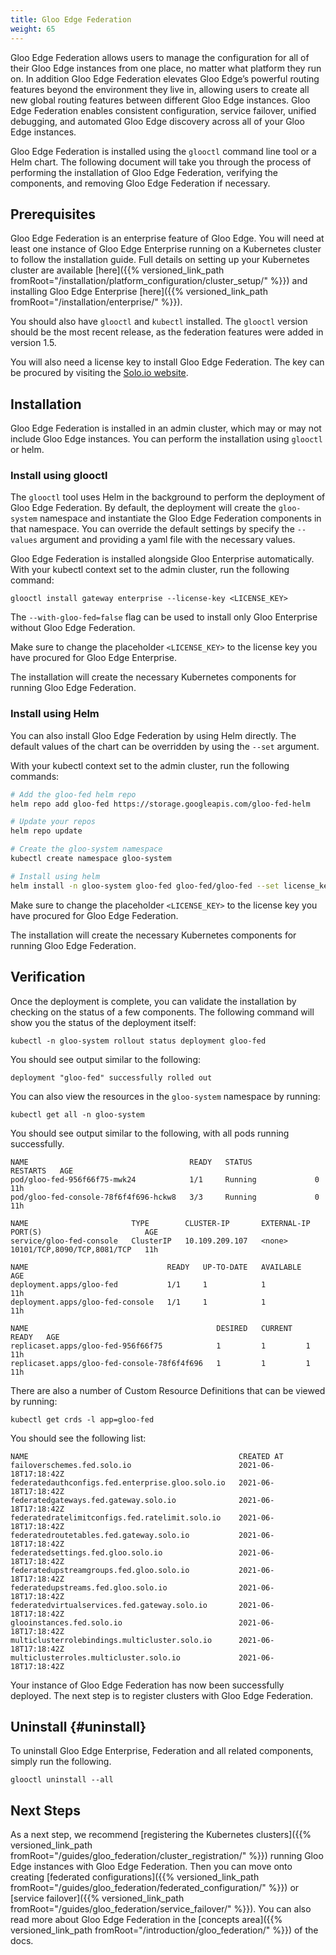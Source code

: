 ```yaml
---
title: Gloo Edge Federation
weight: 65
---
```


Gloo Edge Federation allows users to manage the configuration for all of their Gloo Edge instances from one place, no matter what platform they run on. In addition Gloo Edge Federation elevates Gloo Edge’s powerful routing features beyond the environment they live in, allowing users to create all new global routing features between different Gloo Edge instances. Gloo Edge Federation enables consistent configuration, service failover, unified debugging, and automated Gloo Edge discovery across all of your Gloo Edge instances.

Gloo Edge Federation is installed using the `glooctl` command line tool or a Helm chart. The following document will take you through the process of performing the installation of Gloo Edge Federation, verifying the components, and removing Gloo Edge Federation if necessary.

## Prerequisites

Gloo Edge Federation is an enterprise feature of Gloo Edge. You will need at least one instance of Gloo Edge Enterprise running on a Kubernetes cluster to follow the installation guide. Full details on setting up your Kubernetes cluster are available [here]({{% versioned_link_path fromRoot="/installation/platform_configuration/cluster_setup/" %}}) and installing Gloo Edge Enterprise [here]({{% versioned_link_path fromRoot="/installation/enterprise/" %}}).

You should also have `glooctl` and `kubectl` installed. The `glooctl` version should be the most recent release, as the federation features were added in version 1.5. 

You will also need a license key to install Gloo Edge Federation. The key can be procured by visiting the [Solo.io website](https://solo.io).

## Installation

Gloo Edge Federation is installed in an admin cluster, which may or may not include Gloo Edge instances. You can perform the installation using `glooctl` or helm. 

### Install using glooctl

The `glooctl` tool uses Helm in the background to perform the deployment of Gloo Edge Federation. By default, the deployment will create the `gloo-system` namespace and instantiate the Gloo Edge Federation components in that namespace.  You can override the default settings by specify the `--values` argument and providing a yaml file with the necessary values.

Gloo Edge Federation is installed alongside Gloo Enterprise automatically. With your kubectl context set to the admin cluster, run the following command:

```
glooctl install gateway enterprise --license-key <LICENSE_KEY>
```

The `--with-gloo-fed=false` flag can be used to install only Gloo Enterprise without Gloo Edge Federation.

Make sure to change the placeholder `<LICENSE_KEY>` to the license key you have procured for Gloo Edge Enterprise.

The installation will create the necessary Kubernetes components for running Gloo Edge Federation.

### Install using Helm

You can also install Gloo Edge Federation by using Helm directly. The default values of the chart can be overridden by using the `--set` argument.

With your kubectl context set to the admin cluster, run the following commands:

```bash
# Add the gloo-fed helm repo
helm repo add gloo-fed https://storage.googleapis.com/gloo-fed-helm

# Update your repos 
helm repo update

# Create the gloo-system namespace
kubectl create namespace gloo-system

# Install using helm
helm install -n gloo-system gloo-fed gloo-fed/gloo-fed --set license_key=<LICENSE_KEY>
```

Make sure to change the placeholder `<LICENSE_KEY>` to the license key you have procured for Gloo Edge Federation.

The installation will create the necessary Kubernetes components for running Gloo Edge Federation.

## Verification

Once the deployment is complete, you can validate the installation by checking on the status of a few components. The following command will show you the status of the deployment itself:

```
kubectl -n gloo-system rollout status deployment gloo-fed
```

You should see output similar to the following:

```
deployment "gloo-fed" successfully rolled out
```

You can also view the resources in the `gloo-system` namespace by running:

```
kubectl get all -n gloo-system
```

You should see output similar to the following, with all pods running successfully.

```
NAME                                    READY   STATUS              RESTARTS   AGE
pod/gloo-fed-956f66f75-mwk24            1/1     Running             0          11h
pod/gloo-fed-console-78f6f4f696-hckw8   3/3     Running             0          11h

NAME                       TYPE        CLUSTER-IP       EXTERNAL-IP   PORT(S)                       AGE
service/gloo-fed-console   ClusterIP   10.109.209.107   <none>        10101/TCP,8090/TCP,8081/TCP   11h

NAME                               READY   UP-TO-DATE   AVAILABLE   AGE
deployment.apps/gloo-fed           1/1     1            1           11h
deployment.apps/gloo-fed-console   1/1     1            1           11h

NAME                                          DESIRED   CURRENT   READY   AGE
replicaset.apps/gloo-fed-956f66f75            1         1         1       11h
replicaset.apps/gloo-fed-console-78f6f4f696   1         1         1       11h
```

There are also a number of Custom Resource Definitions that can be viewed by running:

```
kubectl get crds -l app=gloo-fed
```

You should see the following list:

```
NAME                                               CREATED AT
failoverschemes.fed.solo.io                        2021-06-18T17:18:42Z
federatedauthconfigs.fed.enterprise.gloo.solo.io   2021-06-18T17:18:42Z
federatedgateways.fed.gateway.solo.io              2021-06-18T17:18:42Z
federatedratelimitconfigs.fed.ratelimit.solo.io    2021-06-18T17:18:42Z
federatedroutetables.fed.gateway.solo.io           2021-06-18T17:18:42Z
federatedsettings.fed.gloo.solo.io                 2021-06-18T17:18:42Z
federatedupstreamgroups.fed.gloo.solo.io           2021-06-18T17:18:42Z
federatedupstreams.fed.gloo.solo.io                2021-06-18T17:18:42Z
federatedvirtualservices.fed.gateway.solo.io       2021-06-18T17:18:42Z
glooinstances.fed.solo.io                          2021-06-18T17:18:42Z
multiclusterrolebindings.multicluster.solo.io      2021-06-18T17:18:42Z
multiclusterroles.multicluster.solo.io             2021-06-18T17:18:42Z
```

Your instance of Gloo Edge Federation has now been successfully deployed. The next step is to register clusters with Gloo Edge Federation.

## Uninstall {#uninstall}

To uninstall Gloo Edge Enterprise, Federation and all related components, simply run the following.

```shell
glooctl uninstall --all
```

## Next Steps

As a next step, we recommend [registering the Kubernetes clusters]({{% versioned_link_path fromRoot="/guides/gloo_federation/cluster_registration/" %}}) running Gloo Edge instances with Gloo Edge Federation. Then you can move onto creating [federated configurations]({{% versioned_link_path fromRoot="/guides/gloo_federation/federated_configuration/" %}}) or [service failover]({{% versioned_link_path fromRoot="/guides/gloo_federation/service_failover/" %}}). You can also read more about Gloo Edge Federation in the [concepts area]({{% versioned_link_path fromRoot="/introduction/gloo_federation/" %}}) of the docs.
